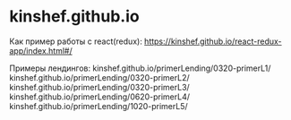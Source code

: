 # kinshef.github.io

Как пример работы с react(redux):
https://kinshef.github.io/react-redux-app/index.html#/

Примеры лендингов:
kinshef.github.io/primerLending/0320-primerL1/ <br>
kinshef.github.io/primerLending/0320-primerL2/ <br>
kinshef.github.io/primerLending/0320-primerL3/ <br>
kinshef.github.io/primerLending/0620-primerL4/ <br>
kinshef.github.io/primerLending/1020-primerL5/ <br>
